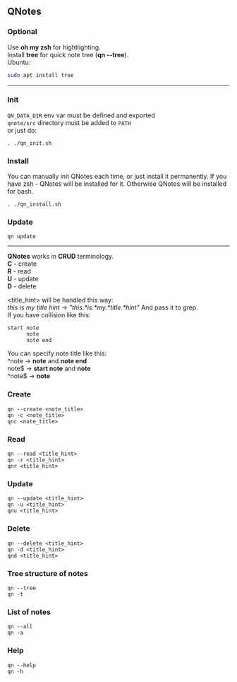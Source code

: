 ## QNotes
### Optional
Use __oh my zsh__ for hightlighting.  
Install __tree__ for quick note tree (__qn --tree__).  
Ubuntu:
``` bash
sudo apt install tree
```
___

### Init
`QN_DATA_DIR` env var must be defined and exported  
`qnote/src` directory must be added to `PATH`  
or just do:
```
. ./qn_init.sh
```

### Install
You can manually init QNotes each time, or just install it permanently.
If you have zsh - QNotes will be installed for it.
Otherwise QNotes will be installed for bash.
```
. ./qn_install.sh
```
### __Update__  
```
qn update
```
___


__QNotes__ works in __CRUD__ terminology.  
__C__ - create  
__R__ - read  
__U__ - update  
__D__ - delete  

<title_hint> will be handled this way:  
*this is my title hint* -> *"this.\*is.\*my.\*title.\*hint"*
And pass it to grep.  
If you have collision like this:
```
start note
      note
      note end
```
You can specify note title like this:  
^note   ->  __note__ and __note end__  
note$   ->  __start note__  and __note__  
^note$  ->  __note__  


### __Create__
```
qn --create <note_title>
qn -c <note_title>
qnc <note_title>
```

### __Read__  
```
qn --read <title_hint>
qn -r <title_hint>
qnr <title_hint>
```

### __Update__

```
qn --update <title_hint>
qn -u <title_hint>
qnu <title_hint>
```

### __Delete__
```
qn --delete <title_hint>
qn -d <title_hint>
qnd <title_hint>
```

### __Tree structure of notes__  
```
qn --tree
qn -t
```

### __List of notes__  
```
qn --all
qn -a
```

### __Help__  
```
qn --help
qn -h
```

